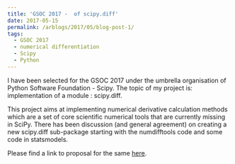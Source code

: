 ```yaml
---
title: 'GSOC 2017 -  of scipy.diff'
date: 2017-05-15
permalink: /arblogs/2017/05/blog-post-1/
tags:
  - GSOC 2017
  - numerical differentiation
  - Scipy
  - Python 
---
```


I have been selected for the GSOC 2017 under the umbrella organisation of Python Software Foundation - Scipy. The topic of my project is: implementation of a module : scipy.diff.

This project aims at implementing numerical derivative calculation methods which are a set of core scientific numerical tools that are currently missing in SciPy. There has been discussion (and general agreement) on creating a new scipy.diff sub-package starting with the numdifftools code and some code in statsmodels.

Please find a link to proposal for the same [here](https://docs.google.com/document/d/1WQwpD4VU3cewBH99a_2-3CcTmhtbclgS6JR1lVXmcYA/edit?usp=sharing).
